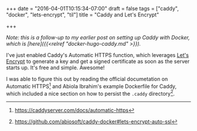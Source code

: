+++
date = "2016-04-01T10:15:34-07:00"
draft = false
tags = ["caddy", "docker", "lets-encrypt", "til"]
title = "Caddy and Let's Encrypt"

+++

*Note: this is a follow-up to my earlier post on setting up Caddy with Docker,
which is [here]({{<relref "docker-hugo-caddy.md" >}}).*

I've just enabled Caddy's Automatic HTTPS function, which leverages [Let's
Encrypt](https://letsencrypt.org/) to generate a key and get a signed
certificate as soon as the server starts up. It's free and simple. Awesome!

I was able to figure this out by reading the official documetation on
Automatic HTTPS[^1] and Abiola Ibrahim's example Dockerfile for Caddy, which
included a nice section on how to persist the `.caddy` directory[^2].

[^1]: https://caddyserver.com/docs/automatic-https
[^2]: https://github.com/abiosoft/caddy-docker#lets-encrypt-auto-ssl
